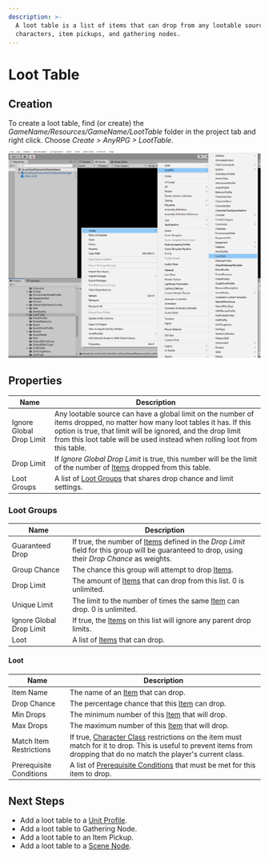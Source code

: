 ```yaml
---
description: >-
  A loot table is a list of items that can drop from any lootable source such as
  characters, item pickups, and gathering nodes.
---
```


# Loot Table

## Creation

To create a loot table, find (or create) the _GameName/Resources/GameName/LootTable_ folder in the project tab and right click.  Choose _Create > AnyRPG > LootTable_.

![](<../../.gitbook/assets/image (99).png>)



## Properties

| Name                     | Description                                                                                                                                                                                                                                                             |
| ------------------------ | ----------------------------------------------------------------------------------------------------------------------------------------------------------------------------------------------------------------------------------------------------------------------- |
| Ignore Global Drop Limit | Any lootable source can have a global limit on the number of items dropped, no matter how many loot tables it has.  If this option is true, that limit will be ignored, and the drop limit from this loot table will be used instead when rolling loot from this table. |
| Drop Limit               | If _Ignore Global Drop Limit_ is true, this number will be the limit of the number of [Items](../items/) dropped from this table.                                                                                                                                       |
| Loot Groups              | A list of [Loot Groups](./#properties-1) that shares drop chance and limit settings.                                                                                                                                                                                    |

### Loot Groups

| Name                     | Description                                                                                                                                                  |
| ------------------------ | ------------------------------------------------------------------------------------------------------------------------------------------------------------ |
| Guaranteed Drop          | If true, the number of [Items](../items/) defined in the _Drop Limit_ field for this group will be guaranteed to drop, using their _Drop Chance_ as weights. |
| Group Chance             | The chance this group will attempt to drop [Items](../items/).                                                                                               |
| Drop Limit               | The amount of [Items](../items/) that can drop from this list.  0 is unlimited.                                                                              |
| Unique Limit             | The limit to the number of times the same [Item](../items/) can drop.  0 is unlimited.                                                                       |
| Ignore Global Drop Limit | If true, the [Items](../items/) on this list will ignore any parent drop limits.                                                                             |
| Loot                     | A list of [Items](../items/) that can drop.                                                                                                                  |

#### Loot

| Name                    | Description                                                                                                                                                                                       |
| ----------------------- | ------------------------------------------------------------------------------------------------------------------------------------------------------------------------------------------------- |
| Item Name               | The name of an [Item](../items/) that can drop.                                                                                                                                                   |
| Drop Chance             | The percentage chance that this [Item](../items/) can drop.                                                                                                                                       |
| Min Drops               | The minimum number of this [Item](../items/) that will drop.                                                                                                                                      |
| Max Drops               | The maximum number of this [Item](../items/) that will drop.                                                                                                                                      |
| Match Item Restrictions | If true, [Character Class](../character-class.md) restrictions on the item must match for it to drop.  This is useful to prevent items from dropping that do no match the player's current class. |
| Prerequisite Conditions | A list of [Prerequisite Conditions](../../shared-properties/prerequisite-conditions.md) that must be met for this item to drop.                                                                   |

## Next Steps

* Add a loot table to a [Unit Profile](../unit-profile.md).
* Add a loot table to Gathering Node.
* Add a loot table to an Item Pickup.
* Add a loot table to a [Scene Node](../scene-node.md).
